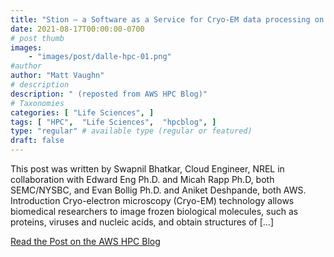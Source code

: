 ```yaml
---
title: "Stion – a Software as a Service for Cryo-EM data processing on AWS"
date: 2021-08-17T00:00:00-0700
# post thumb
images:
    - "images/post/dalle-hpc-01.png"
#author
author: "Matt Vaughn"
# description
description: " (reposted from AWS HPC Blog)"
# Taxonomies
categories: [ "Life Sciences", ]
tags: [ "HPC",  "Life Sciences",  "hpcblog", ]
type: "regular" # available type (regular or featured)
draft: false
---
```


This post was written by Swapnil Bhatkar, Cloud Engineer, NREL in collaboration with Edward Eng Ph.D. and Micah Rapp Ph.D, both SEMC/NYSBC, and Evan Bollig Ph.D. and Aniket Deshpande, both AWS. Introduction Cryo-electron microscopy (Cryo-EM) technology allows biomedical researchers to image frozen biological molecules, such as proteins, viruses and nucleic acids, and obtain structures of […]

<a href="{{ url }}" class="btn btn-primary btn-lg active" role="button" aria-pressed="true" style="margin-top: 8px;">Read the Post on the AWS HPC Blog</a>